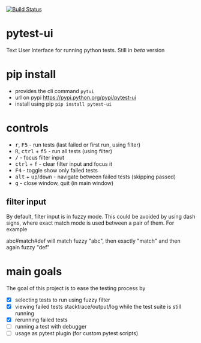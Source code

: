 [![Build Status](https://travis-ci.com/martinsmid/pytest-ui.svg?branch=master)](https://travis-ci.com/martinsmid/pytest-ui)

# pytest-ui
Text User Interface for running python tests. Still in _beta_ version

# pip install
  - provides the cli command `pytui`
  - url on pypi
    https://pypi.python.org/pypi/pytest-ui
  - install using pip
    `pip install pytest-ui`

# controls
  - <kbd>r</kbd>, <kbd>F5</kbd> - run tests (last failed or first run, using filter)
  - <kbd>R</kbd>, <kbd>ctrl</kbd> + <kbd>f5</kbd> - run all tests (using filter)
  - <kbd>/</kbd> - focus filter input
  - <kbd>ctrl</kbd> + <kbd>f</kbd> - clear filter input and focus it
  - <kbd>F4</kbd> - toggle show only failed tests
  - <kbd>alt</kbd> + <kbd>up</kbd>/<kbd>down</kbd> - navigate between failed tests (skipping passed)
  - <kbd>q</kbd> - close window, quit (in main window)

## filter input
By default, filter input is in fuzzy mode. This could be avoided by using dash signs,
where exact match mode is used between a pair of them. For example

abc#match#def will match fuzzy "abc", then exactly "match" and then again fuzzy "def"

# main goals
The goal of this project is to ease the testing process by
  - [x] selecting tests to run using fuzzy filter
  - [x] viewing failed tests stacktrace/output/log while the test suite is still running
  - [x] rerunning failed tests
  - [ ] running a test with debugger
  - [ ] usage as pytest plugin (for custom pytest scripts)
